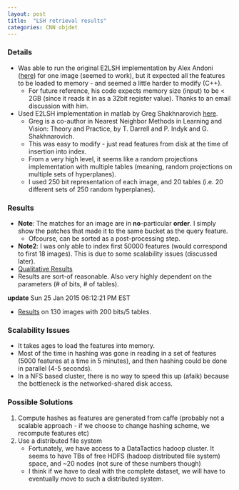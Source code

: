 ```yaml
---
layout: post
title:  "LSH retrieval results"
categories: CNN objdet
---
```


### Details
- Was able to run the original E2LSH implementation by Alex Andoni ([here](http://www.mit.edu/~andoni/LSH/)) for one image (seemed to work),
but it expected all the features to be loaded to memory - and seemed a little harder to modify (C++).
    - For future reference, his code expects memory size (input) to be < 2GB (since it reads it in as a 32bit register value). Thanks to an email discussion with him.
- Used E2LSH implementation in matlab by Greg Shakhnarovich [here](http://ttic.uchicago.edu/~gregorydownload.html).
    - Greg is a co-author in Nearest Neighbor Methods in Learning and Vision: Theory and Practice, by T. Darrell and P. Indyk and G. Shakhnarovich.
    - This was easy to modify - just read features from disk at the time of insertion into index.
    - From a very high level, it seems like a random projections implementation with multiple tables (meaning, random projections on multiple sets of hyperplanes).
    - I used 250 bit representation of each image, and 20 tables (i.e. 20 different sets of 250 random hyperplanes).

### Results
- **Note**: The matches for an image are in **no**-particular **order**. I simply show the patches that made it to the same bucket as the query feature.
    - Ofcourse, can be sorted as a post-processing step.
- **Note2**: I was only able to index first 50000 features (would correspond to first 18 images). This is due to some scalability issues (discussed later).
- [Qualitative Results](http://pyrie.vmr.cs.cmu.edu/~rohit/projects/003_SelfieSegmentation/results/015_ObjDetRetrieval/out_hash_matlab/1.html)
- Results are sort-of reasonable. Also very highly dependent on the parameters (# of bits, # of tables).

**update** Sun 25 Jan 2015 06:12:21 PM EST 
- [Results](http://pyrie.vmr.cs.cmu.edu/~rohit/projects/003_SelfieSegmentation/results/015_ObjDetRetrieval/out_hash_matlab_130/1.html)
on 130 images with 200 bits/5 tables.

### Scalability Issues
- It takes ages to load the features into memory.
- Most of the time in hashing was gone in reading in a set of features (5000 features at a time in 5 minutes), and then hashing could be done in parallel (4-5 seconds).
- In a NFS based cluster, there is no way to speed this up (afaik) because the bottleneck is the networked-shared disk access.

### Possible Solutions
1. Compute hashes as features are generated from caffe (probably not a scalable approach - if we choose to change hashing scheme, we recompute features etc)
2. Use a distributed file system
    - Fortunately, we have access to a DataTactics hadoop cluster. It seems to have TBs of free HDFS (hadoop distributed file system) space, and ~20 nodes (not sure of these numbers though)
    - I think if we have to deal with the complete dataset, we will have to eventually move to such a distributed system.

